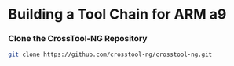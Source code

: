 # Building a Tool Chain for ARM a9

### Clone the CrossTool-NG Repository
```bash
git clone https://github.com/crosstool-ng/crosstool-ng.git
```
###



